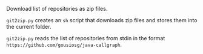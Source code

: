 Download list of repositories as zip files. 

`git2zip.py` creates an `sh` script that downloads zip files and stores them into the current folder.

`git2zip.py` reads the list of repositories from stdin in the format `https://github.com/gousiosg/java-callgraph`.

